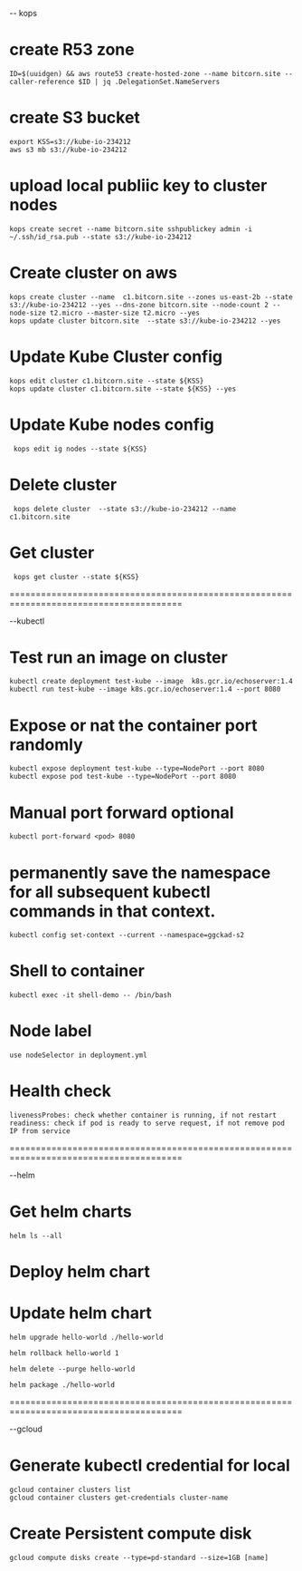 -- kops
# create R53 zone
    ID=$(uuidgen) && aws route53 create-hosted-zone --name bitcorn.site --caller-reference $ID | jq .DelegationSet.NameServers

# create S3 bucket
    export KSS=s3://kube-io-234212
    aws s3 mb s3://kube-io-234212

# upload local publiic key to cluster nodes
    kops create secret --name bitcorn.site sshpublickey admin -i ~/.ssh/id_rsa.pub --state s3://kube-io-234212

# Create cluster on aws
    kops create cluster --name  c1.bitcorn.site --zones us-east-2b --state s3://kube-io-234212 --yes --dns-zone bitcorn.site --node-count 2 --node-size t2.micro --master-size t2.micro --yes 
    kops update cluster bitcorn.site  --state s3://kube-io-234212 --yes

# Update Kube Cluster config
    kops edit cluster c1.bitcorn.site --state ${KSS}
    kops update cluster c1.bitcorn.site --state ${KSS} --yes

# Update Kube nodes config
     kops edit ig nodes --state ${KSS}

# Delete cluster
     kops delete cluster  --state s3://kube-io-234212 --name  c1.bitcorn.site

# Get cluster
     kops get cluster --state ${KSS}

=======================================================================================

--kubectl
# Test run an image on cluster
    kubectl create deployment test-kube --image  k8s.gcr.io/echoserver:1.4
    kubectl run test-kube --image k8s.gcr.io/echoserver:1.4 --port 8080  

# Expose or nat the container port randomly
    kubectl expose deployment test-kube --type=NodePort --port 8080
    kubectl expose pod test-kube --type=NodePort --port 8080
# Manual port forward optional
    kubectl port-forward <pod> 8080
    
# permanently save the namespace for all subsequent kubectl commands in that context.
    kubectl config set-context --current --namespace=ggckad-s2

# Shell to container
    kubectl exec -it shell-demo -- /bin/bash

# Node label
    use nodeSelector in deployment.yml

# Health check
    livenessProbes: check whether container is running, if not restart
    readiness: check if pod is ready to serve request, if not remove pod IP from service

=======================================================================================

--helm

# Get helm charts
    helm ls --all

# Deploy helm chart

# Update helm chart
    helm upgrade hello-world ./hello-world

    helm rollback hello-world 1

    helm delete --purge hello-world

    helm package ./hello-world

=======================================================================================

--gcloud 

# Generate kubectl credential for local 
    gcloud container clusters list
    gcloud container clusters get-credentials cluster-name

# Create Persistent compute disk
    gcloud compute disks create --type=pd-standard --size=1GB [name]